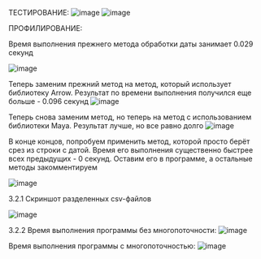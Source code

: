ТЕСТИРОВАНИЕ:
![image](https://user-images.githubusercontent.com/102906241/206798730-ddd93654-191b-43c6-9e25-c1cef207c105.png)
![image](https://user-images.githubusercontent.com/102906241/206798752-35b153fc-5e84-46f1-86b3-29f4a6e7797d.png)

ПРОФИЛИРОВАНИЕ:

Время выполнения прежнего метода обработки даты занимает 0.029 секунд

![image](https://user-images.githubusercontent.com/102906241/206798785-3d319fc3-a1cf-4019-b199-041ed2640328.png)

Теперь заменим прежний метод на метод, который использует библиотеку Arrow. Результат по времени выполнения получился еще больше - 0.096 секунд
![image](https://user-images.githubusercontent.com/102906241/206798814-9bacb564-8543-4d45-95ed-1895563a36cc.png)

Теперь снова заменим метод, но теперь на метод с использованием библиотеки Maya. Результат лучше, но все равно долго
![image](https://user-images.githubusercontent.com/102906241/206798856-1828aac1-6f89-46c4-8b7f-cb6436fb18ef.png)

В конце концов, попробуем применить метод, которой просто берёт срез из строки с датой. Время его выполнения существенно быстрее всех предыдущих - 0 секунд. Оставим его в программе, а остальные методы закомментируем

![image](https://user-images.githubusercontent.com/102906241/206798892-1170015e-6f2c-402d-a3c4-d94440bab5ad.png)

3.2.1
Скриншот разделенных csv-файлов

![image](https://user-images.githubusercontent.com/102906241/206799052-272bf4f1-e159-4f51-986d-2847e568602a.png)

3.2.2
Время выполнения программы без многопоточности: 
![image](https://user-images.githubusercontent.com/102906241/206871468-2f25e267-1bc8-47af-b64b-0f4a24332a76.png)

Время выполнения программы с многопоточностью:
![image](https://user-images.githubusercontent.com/102906241/206871537-73ee5cac-34e3-4056-8a6f-3f4751ced375.png)
